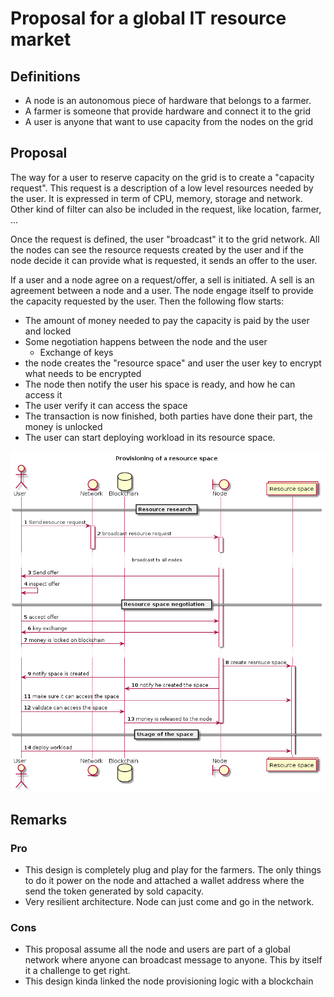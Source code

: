 
# Proposal for a global IT resource market

## Definitions

- A node is an autonomous piece of hardware that belongs to a farmer.
- A farmer is someone that provide hardware and connect it to the grid
- A user is anyone that want to use capacity from the nodes on the grid

## Proposal

The way for a user to reserve capacity on the grid is to create a "capacity request". This request is a description of a low level resources needed by the user. It is expressed in term of CPU, memory, storage and network. Other kind of filter can also be included in the request, like location, farmer, ...

Once the request is defined, the user "broadcast" it to the grid network.
All the nodes can see the resource requests created by the user and if the node decide it can provide what is requested, it sends an offer to the user.

If a user and a node agree on a request/offer, a sell is initiated. A sell is an agreement between a node and a user. The node engage itself to provide the capacity requested by the user. Then the following flow starts:

- The amount of money needed to pay the capacity is paid by the user and locked
- Some negotiation happens between the node and the user
  - Exchange of keys
- the node creates the "resource space" and user the user key to encrypt what needs to be encrypted
- The node then notify the user his space is ready, and how he can access it
- The user verify it can access the space
- The transaction is now finished, both parties have done their part, the money is unlocked
- The user can start deploying workload in its resource space.

![sequence_diagram](../../../assets/grid_provisioning.png)

## Remarks

### Pro

- This design is completely plug and play for the farmers. The only things to do it power on the node and attached a wallet address where the send the token generated by sold capacity.
- Very resilient architecture. Node can just come and go in the network.

### Cons

- This proposal assume all the node and users are part of a global network where anyone can broadcast message to anyone. This by itself it a challenge to get right.
- This design kinda linked the node provisioning logic with a blockchain